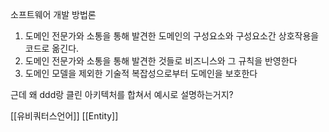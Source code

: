 소프트웨어 개발 방법론

1. 도메인 전문가와 소통을 통해 발견한 도메인의 구성요소와 구성요소간 상호작용을 코드로 옮긴다.
2. 도메인 전문가와 소통을 통해 발견한 것들로 비즈니스와 그 규칙을 반영한다
3. 도메인 모델을 제외한 기술적 복잡성으로부터 도메인을 보호한다

근데 왜 ddd랑 클린 아키텍처를 합쳐서 예시로 설명하는거지?


[[유비쿼터스언어]]
[[Entity]]